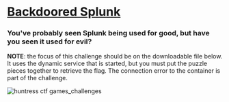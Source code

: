 # [Backdoored Splunk](https://medium.com/@aashutoshlodhi/exploiting-splunk-uncovering-a-hidden-threat-fb2fe56c5b63)

### You've probably seen Splunk being used for good, but have you seen it used for evil?

**NOTE**: the focus of this challenge should be on the downloadable file below. It uses the dynamic service that is started, but you must put the puzzle pieces together to retrieve the flag. The connection error to the container is part of the challenge.


![huntress ctf games_challenges](https://github.com/aashutoshlodhi/Huntress_CTF/assets/66505006/18031b87-5deb-4feb-9f94-e8d9dd4961a9)
